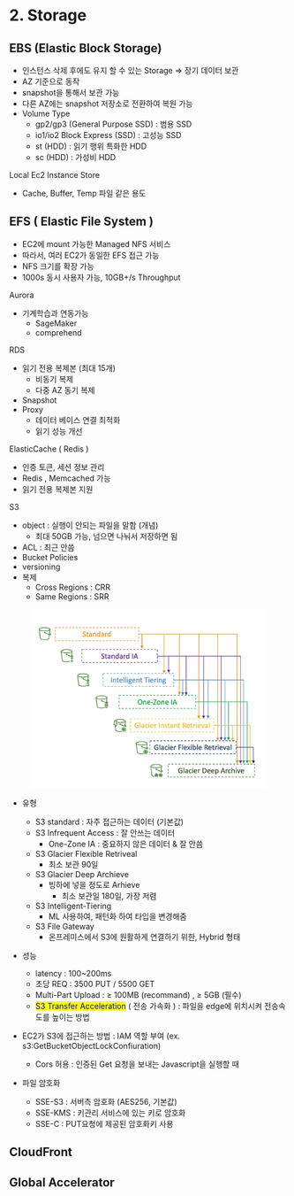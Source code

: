 # 2. Storage

## EBS (Elastic Block Storage)

* 인스턴스 삭제 후에도 유지 할 수 있는 Storage => 장기 데이터 보관
* AZ 기준으로 동작
* snapshot을 통해서 보관 가능
* 다른 AZ에는 snapshot 저장소로 전환하여 복원 가능
* Volume Type
  * gp2/gp3 (General Purpose SSD) : 범용 SSD
  * io1/io2 Block Express (SSD) : 고성능 SSD
  * st (HDD) : 읽기 행위 특화한 HDD
  * sc (HDD) : 가성비 HDD

Local Ec2 Instance Store

* Cache, Buffer, Temp 파일 같은 용도

## EFS ( Elastic File System )

* EC2에  mount 가능한  Managed NFS 서비스
* 따라서, 여러 EC2가 동일한 EFS 접근 가능
* NFS 크기를 확장 가능
* 1000s 동시 사용자 가능, 10GB+/s Throughput



Aurora

* 기계학습과 연동가능
  * SageMaker&#x20;
  * comprehend

RDS&#x20;

* 읽기 전용 복제본 (최대 15개)
  * 비동기 복제
  * 다중 AZ 동기 복제
* Snapshot
* Proxy
  * 데이터 베이스 연결 최적화
  * 읽기 성능 개선



ElasticCache ( Redis )

* 인증 토큰, 세션 정보 관리
* Redis , Memcached 가능
* 읽기 전용 복제본 지원



S3

* object : 실행이 안되는 파일을 말함 (개념)
  * 최대 50GB 가능, 넘으면 나눠서 저장하면 됨
* ACL : 최근 안씀
* Bucket Policies&#x20;
* versioning
* 복제&#x20;
  * Cross Regions : CRR
  * Same Regions : SRR



<figure><img src="../../../.gitbook/assets/image (66).png" alt=""><figcaption></figcaption></figure>

* 유형
  * S3 standard  : 자주 접근하는 데이터 (기본값)
  * S3 Infrequent Access : 잘 안쓰는 데이터&#x20;
    * One-Zone IA : 중요하지 않은 데이터 & 잘 안씀
  * S3 Glacier Flexible Retriveal&#x20;
    * 최소 보관 90일
  * S3 Glacier Deep Archieve
    * 빙하에 넣을 정도로 Arhieve
      * 최소 보관일 180일, 가장 저렴
  * S3 Intelligent-Tiering
    * ML 사용하여, 패턴화 하여 타입을 변경해줌
  * S3 File Gateway
    * 온프레미스에서 S3에 원활하게 연결하기 위한, Hybrid 형태



* 성능
  * latency :  100\~200ms
  * 초당 REQ : 3500 PUT / 5500 GET&#x20;
  * Multi-Part Upload : ≥ 100MB (recommand) , ≥ 5GB (필수)
  * <mark style="color:blue;">S3 Transfer Acceleration</mark> ( 전송 가속화 ) : 파일을 edge에 위치시켜 전송속도를 높이는 방법



* EC2가 S3에 접근하는 방법 : IAM 역할 부여 (ex. s3:GetBucketObjectLockConfiuration)
  * Cors 허용 : 인증된 Get 요청을 보내는 Javascript을 실행할 때
* 파일 암호화
  * SSE-S3  : 서버측 암호화 (AES256, 기본값)
  * SSE-KMS : 키관리 서비스에 있는 키로 암호화
  * SSE-C : PUT요청에 제공된 암호화키 사용



## CloudFront



## Global Accelerator



